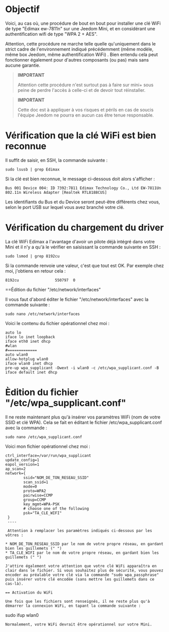 Objectif 
========

Voici, au cas où, une procédure de bout en bout pour installer une clé
WiFi de type "Edimax ew-7811n" sur une Jeedom Mini, et en considérant
une authentification wifi de type "WPA 2 + AES".

Attention, cette procédure ne marche telle quelle qu'uniquement dans le
strict cadre de l'environnement indiqué précédemment (même modèle, même
box Jeedom, même authentification WiFi) . Bien entendu cela peut
fonctionner également pour d'autres composants (ou pas) mais sans aucune
garantie.

> **IMPORTANT**
>
> Attention cette procédure n'est surtout pas à faire sur mini+ sous
> peine de perdre l'accès à celle-ci et de devoir tout réinstaller.

> **IMPORTANT**
>
> Cette doc est à appliquer à vos risques et périls en cas de soucis
> l'équipe Jeedom ne pourra en aucun cas être tenue responsable.

Vérification que la clé WiFi est bien reconnue 
==============================================

Il suffit de saisir, en SSH, la commande suivante :

    sudo lsusb | grep Edimax

Si la clé est bien reconnue, le message ci-dessous doit alors s'afficher
:

    Bus 001 Device 004: ID 7392:7811 Edimax Technology Co., Ltd EW-7811Un 802.11n Wireless Adapter [Realtek RTL8188CUS]

Les identifiants du Bus et du Device seront peut-être différents chez
vous, selon le port USB sur lequel vous avez branché votre clé.

Vérification du chargement du driver 
====================================

La clé WiFi Edimax a l'avantage d'avoir un pilote déjà intégré dans
votre Mini et il n'y a qu'à le vérifier en saisissant la commande
suivante en SSH :

    sudo lsmod | grep 8192cu

Si la commande renvoie une valeur, c'est que tout est OK. Par exemple
chez moi, j'obtiens en retour cela :

    8192cu                550797  0

==Édition du fichier "/etc/network/interfaces"

Il vous faut d'abord éditer le fichier "/etc/network/interfaces" avec la
commande suivante :

    sudo nano /etc/network/interfaces

Voici le contenu du fichier opérationnel chez moi :

    auto lo
    iface lo inet loopback
    iface eth0 inet dhcp
    #wlan
    #=============
    auto wlan0
    allow-hotplug wlan0
    iface wlan0 inet dhcp
    pre-up wpa_supplicant -Dwext -i wlan0 -c /etc/wpa_supplicant.conf -B
    iface default inet dhcp

Èdition du fichier "/etc/wpa\_supplicant.conf" 
==============================================

Il ne reste maintenant plus qu'à insérer vos paramètres WiFi (nom de
votre SSID et clé WPA). Cela se fait en éditant le fichier
/etc/wpa\_supplicant.conf avec la commande :

    sudo nano /etc/wpa_supplicant.conf

Voici mon fichier opérationnel chez moi :

    ctrl_interface=/var/run/wpa_supplicant
    update_config=1
    eapol_version=1
    ap_scan=2
    network={
            ssid="NOM_DE_TON_RESEAU_SSID"
            scan_ssid=1
            mode=0
            proto=WPA2
            pairwise=CCMP
            group=CCMP
            key_mgmt=WPA-PSK
            # choose one of the following
            psk="TA_CLE_WIFI"
     }
     ----

     Attention à remplacer les paramètres indiqués ci-dessous par les vôtres :

    * NOM_DE_TON_RESEAU_SSID par le nom de votre propre réseau, en gardant bien les guillemets (" ")
    * TA_CLE_WIFI par le nom de votre propre réseau, en gardant bien les guillemets (" ")

    J'attire également votre attention que votre clé WiFi apparaîtra en clair dans le fichier. Si vous souhaitez plus de sécurité, vous pouvez encoder au préalable votre clé via la commande "sudo wpa_passphrase" puis insérer votre clé encodée (sans mettre les guillemets dans ce cas-là).

    == Activation du WiFi

    Une fois que les fichiers sont renseignés, il ne reste plus qu'à démarrer la connexion WiFi, en tapant la commande suivante :

sudo ifup wlan0

    Normalement, votre WiFi devrait être opérationnel sur votre Mini.
